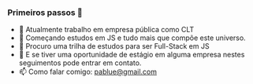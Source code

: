 ### Primeiros passos 👋


- 🔭 Atualmente trabalho em empresa pública como CLT
- 🌱 Começando estudos em JS e tudo mais que compõe este universo.
- 🤔 Procuro uma trilha de estudos para ser Full-Stack em JS
- 💬 E se tiver uma oportunidade de estágio em alguma empresa nestes seguimentos pode entrar em contato.
- 📫 Como falar comigo: pablue@gmail.com
